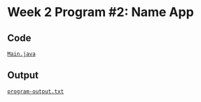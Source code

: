 # Week 2 Program #2: Name App

## Code

[`Main.java`](src/Main.java)

## Output

[`program-output.txt`](program-output.txt)
